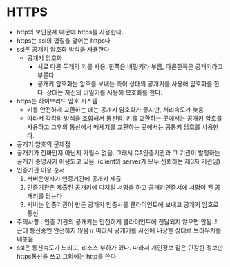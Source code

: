 # HTTPS
* http의 보안문제 때문에 https를 사용한다.
* https는 ssl의 껍질을 덮어쓴 https다
* ssl은 공개키 암호화 방식을 사용한다
  * 공개키 암호화 
    * 서로 다른 두개의 키를 사용. 한쪽은 비밀키라 부름, 다른한쪽은 공개키라고 부른다.
    * 공개키 암호화는 암호를 보내는 측이 상대의 공개키를 사용해 암호화를 한다. 상대는 자신의 비밀키를 사용해 복호화를 한다.
* https는 하이브리드 암호 시스템
  * 키를 안전하게 교환하는 데는 공개키 암호화가 좋지만, 처리속도가 늦음
  * 따라서 각각의 방식을 조합해서 통신함. 키를 교환하는 곳에서는 공개키 암호를 사용하고 그후의 통신에서 메세지를 교환하는 곳에서는 공통키 암호를 사용한다.
*  공개키 암호의 문제점 
  * 공개키가 진짜인지 아닌지 가릴수 없음. 그래서 CA인증기관과 그 기관이 발행하는 공개키 증명서가 이용되고 있음. (client와 server가 모두 신뢰하는 제3자 기관임) 
* 인증기관 이용 순서
  1. 서버운영자가 인증기관에 공개키 제출
  2. 인증기관은 제출된 공개키에 디지털 서명을 하고 공개키인증서에 서명이 된 공개키를 담는다
  3. 서버는 인증기관이 만든 공개키 인증서를 클라이언트에 보내고 공개키 암호로 통신
* 주의사항 : 인증 기관의 공개키는 안전하게 클라이언트에 전달되지 않으면 안됨..!! 근데 통신중엔 안전하지 않음ㅠ 따라서 공개키를 사전에 내장한 상태로 브라우저를 내놓음
* ssl은 통신속도가 느리고, 리소스 부하가 있다. 따라서 개인정보 같은 민감한 정보만 https통신을 쓰고 그외에는 http를 쓴다
